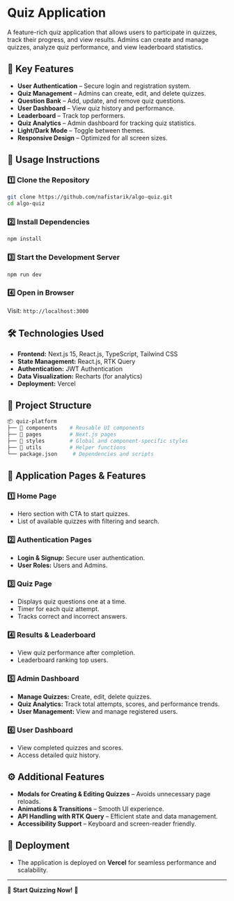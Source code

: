 # Quiz Application

A feature-rich quiz application that allows users to participate in quizzes, track their progress, and view results. Admins can create and manage quizzes, analyze quiz performance, and view leaderboard statistics.

## 🚀 Key Features

- **User Authentication** – Secure login and registration system.
- **Quiz Management** – Admins can create, edit, and delete quizzes.
- **Question Bank** – Add, update, and remove quiz questions.
- **User Dashboard** – View quiz history and performance.
- **Leaderboard** – Track top performers.
- **Quiz Analytics** – Admin dashboard for tracking quiz statistics.
- **Light/Dark Mode** – Toggle between themes.
- **Responsive Design** – Optimized for all screen sizes.

## 📌 Usage Instructions

### 1️⃣ Clone the Repository
```sh
git clone https://github.com/nafistarik/algo-quiz.git
cd algo-quiz
```

### 2️⃣ Install Dependencies
```sh
npm install
```

### 3️⃣ Start the Development Server
```sh
npm run dev
```

### 4️⃣ Open in Browser
Visit: `http://localhost:3000`

## 🛠️ Technologies Used

- **Frontend:** Next.js 15, React.js, TypeScript, Tailwind CSS
- **State Management:** React.js, RTK Query
- **Authentication:** JWT Authentication
- **Data Visualization:** Recharts (for analytics)
- **Deployment:** Vercel

## 📂 Project Structure
```bash
📦 quiz-platform
├── 📂 components    # Reusable UI components
├── 📂 pages         # Next.js pages
├── 📂 styles        # Global and component-specific styles
├── 📂 utils         # Helper functions
└── package.json     # Dependencies and scripts
```

## 📌 Application Pages & Features

### **1️⃣ Home Page**
- Hero section with CTA to start quizzes.
- List of available quizzes with filtering and search.

### **2️⃣ Authentication Pages**
- **Login & Signup:** Secure user authentication.
- **User Roles:** Users and Admins.

### **3️⃣ Quiz Page**
- Displays quiz questions one at a time.
- Timer for each quiz attempt.
- Tracks correct and incorrect answers.

### **4️⃣ Results & Leaderboard**
- View quiz performance after completion.
- Leaderboard ranking top users.

### **5️⃣ Admin Dashboard**
- **Manage Quizzes:** Create, edit, delete quizzes.
- **Quiz Analytics:** Track total attempts, scores, and performance trends.
- **User Management:** View and manage registered users.

### **6️⃣ User Dashboard**
- View completed quizzes and scores.
- Access detailed quiz history.

## ⚙️ Additional Features

- **Modals for Creating & Editing Quizzes** – Avoids unnecessary page reloads.
- **Animations & Transitions** – Smooth UI experience.
- **API Handling with RTK Query** – Efficient state and data management.
- **Accessibility Support** – Keyboard and screen-reader friendly.

## 📌 Deployment

- The application is deployed on **Vercel** for seamless performance and scalability.

---

🎯 **Start Quizzing Now!** 🚀

